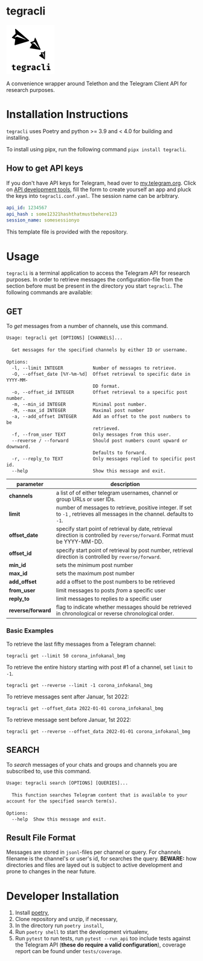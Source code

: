 # tegracli

![The TEGRACLI logo](https://github.com/Leibniz-HBI/tegracli/blob/trunk/tegracli.png?raw=true)

A convenience wrapper around Telethon and the Telegram Client API for research purposes.

# Installation Instructions

`tegracli` uses Poetry and python >= 3.9 and < 4.0 for building and installing.

To install using pipx, run the following command `pipx install tegracli`.

## How to get API keys

If you don't have API keys for Telegram, head over to [my.telegram.org](https://my.telegram.org). Click on [API development tools](https://my.telegram.org/apps), fill the form to create yourself an app and pluck the keys into `tegracli.conf.yaml`. The session name can be arbitrary.

```yaml
api_id: 1234567
api_hash : some12321hashthatmustbehere123
session_name: somesessionyo
```

This template file is provided with the repository.

# Usage

`tegracli` is a terminal application to access the Telegram API for research purposes.
In order to retrieve messages the configuration-file from the section before must be present in the directory you start `tegracli`.
The following commands are available:

## GET

To _get_ messages from a number of channels, use this command.

```
Usage: tegracli get [OPTIONS] [CHANNELS]...

  Get messages for the specified channels by either ID or username.

Options:
  -l, --limit INTEGER           Number of messages to retrieve.
  -O, --offset_date [%Y-%m-%d]  Offset retrieval to specific date in YYYY-MM-
                                DD format.
  -o, --offset_id INTEGER       Offset retrieval to a specific post number.
  -m, --min_id INTEGER          Minimal post number.
  -M, --max_id INTEGER          Maximal post number
  -a, --add_offset INTEGER      Add an offset to the post numbers to be
                                retrieved.
  -f, --from_user TEXT          Only messages from this user.
  --reverse / --forward         Should post numbers count upward or downward.
                                Defaults to forward.
  -r, --reply_to TEXT           Only messages replied to specific post id.
  --help                        Show this message and exit.
```
| **parameter**       | **description**                                                                                                              |
| ------------------- | ---------------------------------------------------------------------------------------------------------------------------- |
| **channels**        | a list of of either telegram usernames, channel or group URLs or user IDs.                                                   |
| **limit**           | number of messages to retrieve, positive integer. If set to `-1` , retrieves all messages in the channel. defaults to `-1`.  |
| **offset_date**     | specify start point of retrieval by date, retrieval direction is controlled by `reverse/forward`. Format must be YYYY-MM-DD. |
| **offset_id**       | specify start point of retrieval by post number, retrieval direction is controlled by `reverse/forward`.                     |
| **min_id**          | sets the minimum post number                                                                                                 |
| **max_id**          | sets the maximum post number                                                                                                 |
| **add_offset**      | add a offset to the post numbers to be retrieved                                                                             |
| **from_user**       | limit messages to posts *from* a specific user                                                                               |
| **reply_to**        | limit messages to replies *to* a specific user                                                                               |
| **reverse/forward** | flag to indicate whether messages should be retrieved in chronological or reverse chronological order.                       |

### Basic Examples

To retrieve the last fifty messages from a Telegram channel:

```
tegracli get --limit 50 corona_infokanal_bmg
```

To retrieve the entire history starting with post #1 of a channel, set `limit` to `-1`.

```
tegracli get --reverse --limit -1 corona_infokanal_bmg
```
To retrieve messages sent after Januar, 1st 2022:

```
tegracli get --offset_data 2022-01-01 corona_infokanal_bmg
```

To retrieve message sent before Januar, 1st 2022:

```
tegracli get --reverse --offset_data 2022-01-01 corona_infokanal_bmg
```
## SEARCH

To _search_ messages of your chats and groups and channels you are subscribed to, use this command.

```
Usage: tegracli search [OPTIONS] [QUERIES]...

  This function searches Telegram content that is available to your account for the specified search term(s).

Options:
  --help  Show this message and exit.
```

## Result File Format

Messages are stored in `jsonl`-files per channel or query. For channels filename is the channel's or user's id, for searches the query.
**BEWARE:** how directories and files are layed out is subject to active development and prone to changes in the near future.

# Developer Installation

1. Install [poetry](https://python-poetry.org/docs/#installation),
2. Clone repository and unzip, if necessary,
3. In the directory run `poetry install`,
4. Run `poetry shell` to start the development virtualenv,
6. Run `pytest` to run tests, run `pytest --run_api` too include tests against the Telegram API (**these do require a valid configuration**), coverage report can be found under `tests/coverage`.
